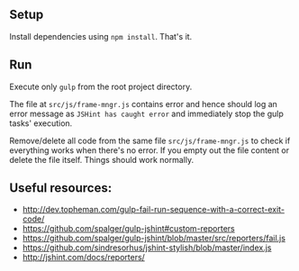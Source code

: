 ## Setup
Install dependencies using `npm install`. That's it.

## Run
Execute only `gulp` from the root project directory.

The file at `src/js/frame-mngr.js` contains error and hence should log an error message as `JSHint has caught error` and immediately stop the gulp tasks' execution.

Remove/delete all code from the same file `src/js/frame-mngr.js` to check if everything works when there's no error. If you empty out the file content or delete the file itself. Things should work normally.

## Useful resources:
- http://dev.topheman.com/gulp-fail-run-sequence-with-a-correct-exit-code/
- https://github.com/spalger/gulp-jshint#custom-reporters
- https://github.com/spalger/gulp-jshint/blob/master/src/reporters/fail.js
- https://github.com/sindresorhus/jshint-stylish/blob/master/index.js
- http://jshint.com/docs/reporters/
